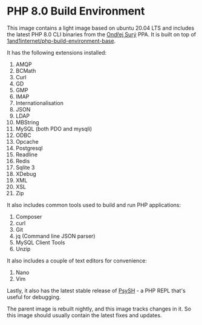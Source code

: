 # PHP 8.0 Build Environment

This image contains a light image based on ubuntu 20.04 LTS and includes the latest PHP 8.0 CLI binaries from the [Ondřej Surý](https://launchpad.net/~ondrej/+archive/ubuntu/php) PPA. It is built on top of [1and1internet/php-build-environment-base](https://cloud.docker.com/u/1and1internet/repository/docker/1and1internet/php-build-environment-base).

It has the following extensions installed:

1. AMQP
1. BCMath
1. Curl
1. GD
1. GMP
1. IMAP
1. Internationalisation
1. JSON
1. LDAP
1. MBString
1. MySQL (both PDO and mysqli)
1. ODBC
1. Opcache
1. Postgresql
1. Readline
1. Redis
1. Sqlite 3
1. XDebug
1. XML
1. XSL
1. Zip

It also includes common tools used to build and run PHP applications:

1. Composer
1. curl
1. Git
1. jq (Command line JSON parser)
1. MySQL Client Tools
1. Unzip

It also includes a couple of text editors for convenience:

1. Nano
1. Vim

Lastly, it also has the latest stable release of [PsySH](https://psysh.org/) - a PHP REPL that's useful for debugging.

The parent image is rebuilt nightly, and this image tracks changes in it. So this image should usually contain the latest fixes and updates.
